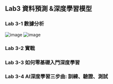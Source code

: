 ## Lab3 資料預測 &深度學習模型
### Lab 3-1 數據分析
![image](https://github.com/MinChunXie/WorkM/assets/100060507/5cafcc68-f855-4906-b12d-bc79feb9ce76)
![image](https://github.com/MinChunXie/WorkM/assets/100060507/b23101f4-7046-4909-a21c-6327c83e7b7f)
### Lab 3-2 實戰

### Lab 3-3 如何零基礎入門深度學習

### Lab 3-4 AI深度學習三步曲: 訓練、驗證、測試
